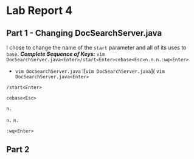 # Lab Report 4
## Part 1 - Changing DocSearchServer.java
I chose to change the name of the `start` parameter and all of its uses to `base`.
***Complete Sequence of Keys:*** `vim DocSearchServer.java<Enter>/start<Enter>cebase<Esc>n.n.n.:wq<Enter>`
- `vim DocSearchServer.java`
![`vim DocSearchServer.java`](
`vim DocSearchServer.java<Enter>`

`/start<Enter>`

`cebase<Esc>`

`n.`

`n.`
`n.`

`:wq<Enter>`

## Part 2
